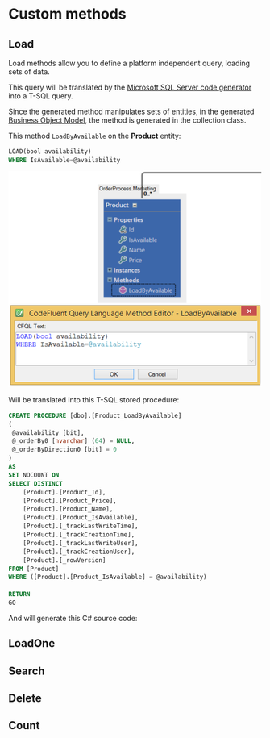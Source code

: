 # Custom methods

## Load

Load methods allow you to define a platform independent query, loading sets of data.

This query will be translated by the [Microsoft SQL Server code generator](../code-generators/microsoft_sql_server_code_generator.md) into a T-SQL query.

Since the generated method manipulates sets of entities, in the generated [Business Object Model](code-generators/c_business_object_model_generator.md), the method is generated in the collection class.

This method ```LoadByAvailable``` on the **Product** entity:
```sql
LOAD(bool availability)
WHERE IsAvailable=@availability
```
![](img/cfql-02.png)

Will be translated into this T-SQL stored procedure:

```sql
CREATE PROCEDURE [dbo].[Product_LoadByAvailable]
(
 @availability [bit],
 @_orderBy0 [nvarchar] (64) = NULL,
 @_orderByDirection0 [bit] = 0
)
AS
SET NOCOUNT ON
SELECT DISTINCT
    [Product].[Product_Id], 
    [Product].[Product_Price], 
    [Product].[Product_Name], 
    [Product].[Product_IsAvailable], 
    [Product].[_trackLastWriteTime], 
    [Product].[_trackCreationTime], 
    [Product].[_trackLastWriteUser], 
    [Product].[_trackCreationUser], 
    [Product].[_rowVersion] 
FROM [Product]
WHERE ([Product].[Product_IsAvailable] = @availability)

RETURN
GO
```

And will generate this C# source code:



## LoadOne

## Search

## Delete

## Count

## 